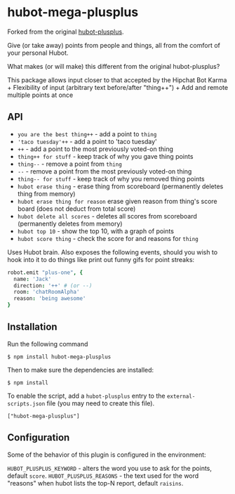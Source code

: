 hubot-mega-plusplus
==============
Forked from the original [hubot-plusplus](https://github.com/ajacksified/hubot-plusplus).

Give (or take away) points from people and things, all from the comfort of your
personal Hubot.

What makes (or will make) this different from the original hubot-plusplus?

This package allows input closer to that accepted by the Hipchat Bot Karma
    + Flexibility of input (arbitrary text before/after "thing++")
    + Add and remote multiple points at once

API
---

* `you are the best thing++` - add a point to `thing`
* `'taco tuesday'++` - add a point to 'taco tuesday'
* `++` - add a point to the most previously voted-on thing
* `thing++ for stuff` - keep track of why you gave thing points
* `thing--` - remove a point from `thing`
* `--` - remove a point from the most previously voted-on thing
* `thing-- for stuff` - keep track of why you removed thing points
* `hubot erase thing` - erase thing from scoreboard (permanently deletes thing from memory)
* `hubot erase thing for reason` erase given reason from thing's score board (does not deduct from total score)
* `hubot delete all scores` - deletes all scores from scoreboard (permanently deletes from memory)
* `hubot top 10` - show the top 10, with a graph of points
* `hubot score thing` - check the score for and reasons for `thing`

Uses Hubot brain. Also exposes the following events, should you wish to hook
into it to do things like print out funny gifs for point streaks:

```coffeescript
robot.emit "plus-one", {
  name: 'Jack'
  direction: '++' # (or --)
  room: 'chatRoomAlpha'
  reason: 'being awesome'
}
```

## Installation

Run the following command 

    $ npm install hubot-mega-plusplus

Then to make sure the dependencies are installed:

    $ npm install

To enable the script, add a `hubot-plusplus` entry to the `external-scripts.json`
file (you may need to create this file).

    ["hubot-mega-plusplus"]

## Configuration

Some of the behavior of this plugin is configured in the environment:

`HUBOT_PLUSPLUS_KEYWORD` - alters the word you use to ask for the points, default `score`.
`HUBOT_PLUSPLUS_REASONS` - the text used for the word "reasons" when hubot lists the top-N report, default `raisins`.

